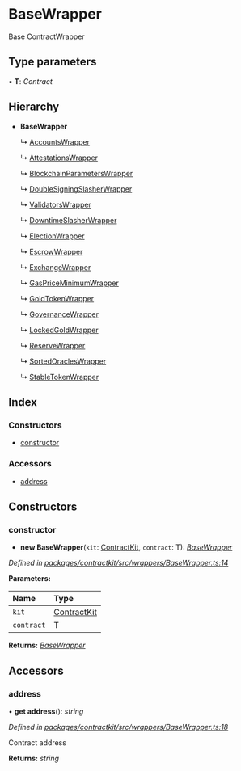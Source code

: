 # BaseWrapper

Base ContractWrapper

## Type parameters

▪ **T**: _Contract_

## Hierarchy

* **BaseWrapper**

  ↳ [AccountsWrapper](../classes/_wrappers_accounts_.accountswrapper.md)

  ↳ [AttestationsWrapper](../classes/_wrappers_attestations_.attestationswrapper.md)

  ↳ [BlockchainParametersWrapper](../classes/_wrappers_blockchainparameters_.blockchainparameterswrapper.md)

  ↳ [DoubleSigningSlasherWrapper](../classes/_wrappers_doublesigningslasher_.doublesigningslasherwrapper.md)

  ↳ [ValidatorsWrapper](../classes/_wrappers_validators_.validatorswrapper.md)

  ↳ [DowntimeSlasherWrapper](../classes/_wrappers_downtimeslasher_.downtimeslasherwrapper.md)

  ↳ [ElectionWrapper](../classes/_wrappers_election_.electionwrapper.md)

  ↳ [EscrowWrapper](../classes/_wrappers_escrow_.escrowwrapper.md)

  ↳ [ExchangeWrapper](../classes/_wrappers_exchange_.exchangewrapper.md)

  ↳ [GasPriceMinimumWrapper](../classes/_wrappers_gaspriceminimum_.gaspriceminimumwrapper.md)

  ↳ [GoldTokenWrapper](../classes/_wrappers_goldtokenwrapper_.goldtokenwrapper.md)

  ↳ [GovernanceWrapper](../classes/_wrappers_governance_.governancewrapper.md)

  ↳ [LockedGoldWrapper](../classes/_wrappers_lockedgold_.lockedgoldwrapper.md)

  ↳ [ReserveWrapper](../classes/_wrappers_reserve_.reservewrapper.md)

  ↳ [SortedOraclesWrapper](../classes/_wrappers_sortedoracles_.sortedoracleswrapper.md)

  ↳ [StableTokenWrapper](../classes/_wrappers_stabletokenwrapper_.stabletokenwrapper.md)

## Index

### Constructors

* [constructor](../classes/_wrappers_basewrapper_.basewrapper.md#constructor)

### Accessors

* [address](../classes/_wrappers_basewrapper_.basewrapper.md#address)

## Constructors

### constructor

+ **new BaseWrapper**\(`kit`: [ContractKit](../classes/_kit_.contractkit.md), `contract`: T\): [_BaseWrapper_](../classes/_wrappers_basewrapper_.basewrapper.md)

_Defined in_ [_packages/contractkit/src/wrappers/BaseWrapper.ts:14_](https://github.com/celo-org/celo-monorepo/blob/master/packages/contractkit/src/wrappers/BaseWrapper.ts#L14)

**Parameters:**

| Name | Type |
| :--- | :--- |
| `kit` | [ContractKit](../classes/_kit_.contractkit.md) |
| `contract` | T |

**Returns:** [_BaseWrapper_](../classes/_wrappers_basewrapper_.basewrapper.md)

## Accessors

### address

• **get address**\(\): _string_

_Defined in_ [_packages/contractkit/src/wrappers/BaseWrapper.ts:18_](https://github.com/celo-org/celo-monorepo/blob/master/packages/contractkit/src/wrappers/BaseWrapper.ts#L18)

Contract address

**Returns:** _string_

